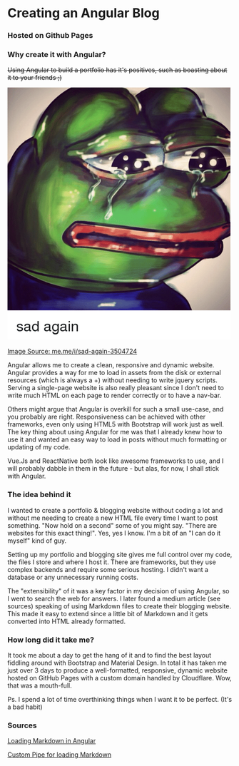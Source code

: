 # Creating an Angular Blog #
### Hosted on Github Pages ###

### Why create it with Angular? ###

~~Using Angular to build a portfolio has it's positives, such as boasting about it to your friends ;)~~

<img class="img-fluid" src="assets/images/sad-pepe.png">

[Image Source: me.me/i/sad-again-3504724](https://me.me/i/sad-again-3504724)

Angular allows me to create a clean, responsive and dynamic website. Angular provides a way for me to load in assets from the disk or external resources (which is always a +) without needing to write jquery scripts. Serving a single-page website is also really pleasant since I don't need to write much HTML on each page to render correctly or to have a nav-bar. 

Others might argue that Angular is overkill for such a small use-case, and you probably are right. Responsiveness can be achieved with other frameworks, even only using HTML5 with Bootstrap will work just as well. The key thing about using Angular for me was that I already knew how to use it and wanted an easy way to load in posts without much formatting or updating of my code. 

Vue.Js and ReactNative both look like awesome frameworks to use, and I will probably dabble in them in the future - but alas, for now, I shall stick with Angular.

### The idea behind it ###

I wanted to create a portfolio & blogging website without coding a lot and without me needing to create a new HTML file every time I want to post something. "Now hold on a second" some of you might say. "There are websites for this exact thing!". Yes, yes I know. I'm a bit of an "I can do it myself" kind of guy. 

Setting up my portfolio and blogging site gives me full control over my code, the files I store and where I host it. There are frameworks, but they use complex backends and require some serious hosting. I didn't want a database or any unnecessary running costs.

The "extensibility" of it was a key factor in my decision of using Angular, so I went to search the web for answers. I later found a medium article (see sources) speaking of using Markdown files to create their blogging website. This made it easy to extend since a little bit of Markdown and it gets converted into HTML already formatted. 

### How long did it take me?

It took me about a day to get the hang of it and to find the best layout fiddling around with Bootstrap and Material Design. In total it has taken me just over 3 days to produce a well-formatted, responsive, dynamic website hosted on GitHub Pages with a custom domain handled by Cloudflare. Wow, that was a mouth-full. 

Ps.  I spend a lot of time overthinking things when I want it to be perfect. (It's a bad habit)

### Sources

[Loading Markdown in Angular](https://medium.com/@david.dalbusco/add-a-blog-to-your-angular-website-using-markdown-files-31cdb0627bdd)

[Custom Pipe for loading Markdown](https://markrabey.com/2019/05/31/angular-markdown-pipe/)

